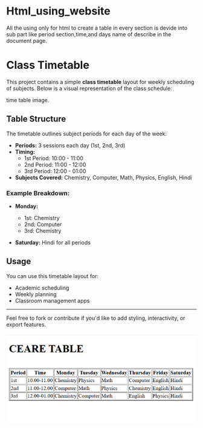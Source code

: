 # Html_using_website
All the using only for html to create a table in every section is 
devide into sub part like period section,time,and days name of describe 
in the document page.

# Class Timetable

This project contains a simple **class timetable** layout for weekly scheduling of subjects. Below is a visual representation of the class schedule:

time table image.

## Table Structure

The timetable outlines subject periods for each day of the week:

- **Periods:** 3 sessions each day (1st, 2nd, 3rd)
- **Timing:** 
  - 1st Period: 10:00 - 11:00
  - 2nd Period: 11:00 - 12:00
  - 3rd Period: 12:00 - 01:00
- **Subjects Covered:** Chemistry, Computer, Math, Physics, English, Hindi

### Example Breakdown:
- **Monday:** 
  - 1st: Chemistry 
  - 2nd: Computer 
  - 3rd: Chemistry

- **Saturday:** Hindi for all periods

## Usage

You can use this timetable layout for:
- Academic scheduling
- Weekly planning
- Classroom management apps

---

Feel free to fork or contribute if you'd like to add styling, interactivity, or export features.

 
![image alt](https://github.com/Amrenderkumar/html_using_website/blob/a3f05f066e54d6004533c2a491a18e2fdca9ea9b/Screenshot%20(84).png)
